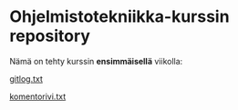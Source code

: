 # Ohjelmistotekniikka-kurssin repository

Nämä on tehty kurssin **ensimmäisellä** viikolla:

[gitlog.txt](https://github.com/hautamakih/ot-harjoitustyo/blob/main/laskarit/viikko1/gitlog.txt)

[komentorivi.txt](https://github.com/hautamakih/ot-harjoitustyo/blob/main/laskarit/viikko1/komentorivi.txt)
